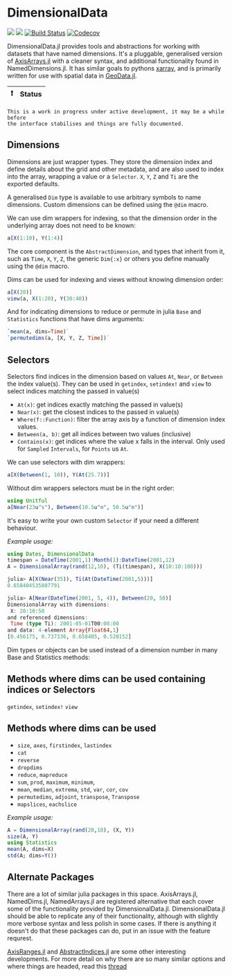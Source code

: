 # DimensionalData

[![](https://img.shields.io/badge/docs-stable-blue.svg)](https://rafaqz.github.io/DimensionalData.jl/stable)
[![](https://img.shields.io/badge/docs-dev-blue.svg)](https://rafaqz.github.io/DimensionalData.jl/dev)
[![Build Status](https://travis-ci.org/rafaqz/DimensionalData.jl.svg?branch=master)](https://travis-ci.org/rafaqz/DimensionalData.jl)
[![Codecov](https://codecov.io/gh/rafaqz/DimensionalData.jl/branch/master/graph/badge.svg)](https://codecov.io/gh/rafaqz/DimensionalData.jl)

DimensionalData.jl provides tools and abstractions for working with datasets
that have named dimensions. It's a pluggable, generalised version of
[AxisArrays.jl](https://github.com/JuliaArrays/AxisArrays.jl) with a cleaner
syntax, and additional functionality found in NamedDimensions.jl. It has similar
goals to pythons [xarray](http://xarray.pydata.org/en/stable/), and is primarily
written for use with spatial data in [GeoData.jl](https://github.com/rafaqz/GeoData.jl).

:exclamation: | Status
:-----------: | :-------

    This is a work in progress under active development, it may be a while before
    the interface stabilises and things are fully documented.


## Dimensions

Dimensions are just wrapper types. They store the dimension index
and define details about the grid and other metadata, and are also used
to index into the array, wrapping a value or a `Selector`.
`X`, `Y`, `Z` and `Ti` are the exported defaults.

A generalised `Dim` type is available to use arbitrary symbols to name dimensions.
Custom dimensions can be defined using the `@dim` macro.

We can use dim wrappers for indexing, so that the dimension order in the underlying array
does not need to be known:

```julia
a[X(1:10), Y(1:4)]
```

The core component is the `AbstractDimension`, and types that inherit from it,
such as `Time`, `X`, `Y`, `Z`, the generic `Dim{:x}` or others you
define manually using the `@dim` macro.

Dims can be used for indexing and views without knowing dimension order:

```julia
a[X(20)]
view(a, X(1:20), Y(30:40))
```

And for indicating dimensions to reduce or permute in julia
`Base` and `Statistics` functions that have dims arguments:

```julia
`mean(a, dims=Time)` 
`permutedims(a, [X, Y, Z, Time])` 
```


## Selectors

Selectors find indices in the dimension based on values `At`, `Near`, or
`Between` the index value(s). They can be used in `getindex`, `setindex!` and
`view` to select indices matching the passed in value(s)

- `At(x)`: get indices exactly matching the passed in value(s)
- `Near(x)`: get the closest indices to the passed in value(s)
- `Where(f::Function)`: filter the array axis by a function of dimension 
  index values.
- `Between(a, b)`: get all indices between two values (inclusive)
- `Contains(x)`: get indices where the value x falls in the interval. 
  Only used for `Sampled` `Intervals`, for `Points` us `At`.

We can use selectors with dim wrappers:

```julia
a[X(Between(1, 10)), Y(At(25.7))]
```

Without dim wrappers selectors must be in the right order:

```julia
using Unitful
a[Near(23u"s"), Between(10.5u"m", 50.5u"m")]
```

It's easy to write your own custom `Selector` if your need a different behaviour.

_Example usage:_

```julia
using Dates, DimensionalData
timespan = DateTime(2001,1):Month(1):DateTime(2001,12)
A = DimensionalArray(rand(12,10), (Ti(timespan), X(10:10:100)))

julia> A[X(Near(35)), Ti(At(DateTime(2001,5)))]
0.658404535807791

julia> A[Near(DateTime(2001, 5, 4)), Between(20, 50)]
DimensionalArray with dimensions:
 X: 20:10:50
and referenced dimensions:
 Time (type Ti): 2001-05-01T00:00:00
and data: 4-element Array{Float64,1}
[0.456175, 0.737336, 0.658405, 0.520152]
```

Dim types or objects can be used instead of a dimension number in many
Base and Statistics methods:

## Methods where dims can be used containing indices or Selectors

`getindex`, `setindex!` `view`

## Methods where dims can be used

- `size`, `axes`, `firstindex`, `lastindex`
- `cat`
- `reverse`
- `dropdims`
- `reduce`, `mapreduce`
- `sum`, `prod`, `maximum`, `minimum`, 
- `mean`, `median`, `extrema`, `std`, `var`, `cor`, `cov`
- `permutedims`, `adjoint`, `transpose`, `Transpose`
- `mapslices`, `eachslice`

_Example usage:_

```julia
A = DimensionalArray(rand(20,10), (X, Y))
size(A, Y)
using Statistics
mean(A, dims=X)
std(A; dims=Y())
```

## Alternate Packages

There are a lot of similar julia packages in this space. AxisArrays.jl, NamedDims.jl, NamedArrays.jl are registered alternative that each cover some of the functionality provided by DimensionalData.jl. DimensionalData.jl should be able to replicate any of their functionality, although with slightly more verbose syntax and less polish in some cases. If there is anything it doesn't do that these packages can do, put in an issue with the feature requrest.

[AxisRanges.jl](https://github.com/mcabbott/AxisRanges.jl) and [AbstractIndices.jl](https://github.com/Tokazama/AbstractIndices.jl) are some other interesting developments. For more detail on why there are so many similar options and where things are headed, read this [thread](https://github.com/JuliaCollections/AxisArraysFuture/issues/1)
